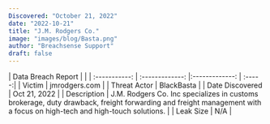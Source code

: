 ```yaml
---
Discovered: "October 21, 2022"
date: "2022-10-21"
title: "J.M. Rodgers Co."
image: "images/blog/Basta.png"
author: "Breachsense Support"
draft: false
---
```


| Data Breach Report           |              | 
| :-----------: | :-------------:     |:-------------:    | :-----:|
| Victim      | jmrodgers.com      | 
| Threat Actor      | BlackBasta      | 
| Date Discovered      | Oct 21, 2022      | 
| Description      | J.M. Rodgers Co. Inc specializes in customs brokerage, duty drawback, freight forwarding and freight management with a focus on high-tech and high-touch solutions.      | 
| Leak Size      | N/A      | 

